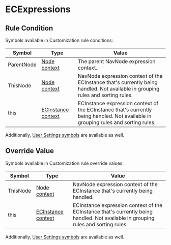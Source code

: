 # ECExpressions

## Rule Condition

Symbols available in Customization rule conditions:

| Symbol | Type | Value
|---|---|---
| ParentNode | [Node context](../ECExpressions.md#navnode) | The parent NavNode expression context.
| ThisNode | [Node context](../ECExpressions.md#navnode) | NavNode expression context of the ECInstance that's currently being handled. Not available in grouping rules and sorting rules.
| this | [ECInstance context](../ECExpressions.md#ecinstance) | ECInstance expression context of the ECInstance that's currently being handled. Not available in grouping rules and sorting rules.

Additionally, [User Settings symbols](../ECExpressions.md#symbols-in-global-context) are available as well.

## Override Value

Symbols available in Customization rule override values:

| Symbol | Type | Value
|---|---|---
| ThisNode | [Node context](../ECExpressions.md#navnode) | NavNode expression context of the ECInstance that's currently being handled.
| this | [ECInstance context](../ECExpressions.md#ecinstance) | ECInstance expression context of the ECInstance that's currently being handled. Not available in grouping rules and sorting rules.

Additionally, [User Settings symbols](../ECExpressions.md#symbols-in-global-context) are available as well.
